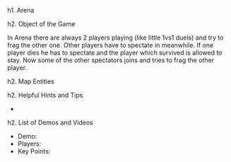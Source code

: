 h1. Arena

h2. Object of the Game

In Arena there are always 2 players playing (like little 1vs1 duels) and try to frag the other one. Other players have to spectate in meanwhile. If one player dies he has to spectate and the player which survived is allowed to stay. Now some of the other spectators joins and tries to frag the other player.

h2. Map Entities

<Insert Map Entities here>

h2. Helpful Hints and Tips

* <Insert Hints Here>

h2. List of Demos and Videos

* Demo: <Insert Demo or Video Here>
* Players: <Insert Player Names Here>
* Key Points: <Insert key points in match here>

